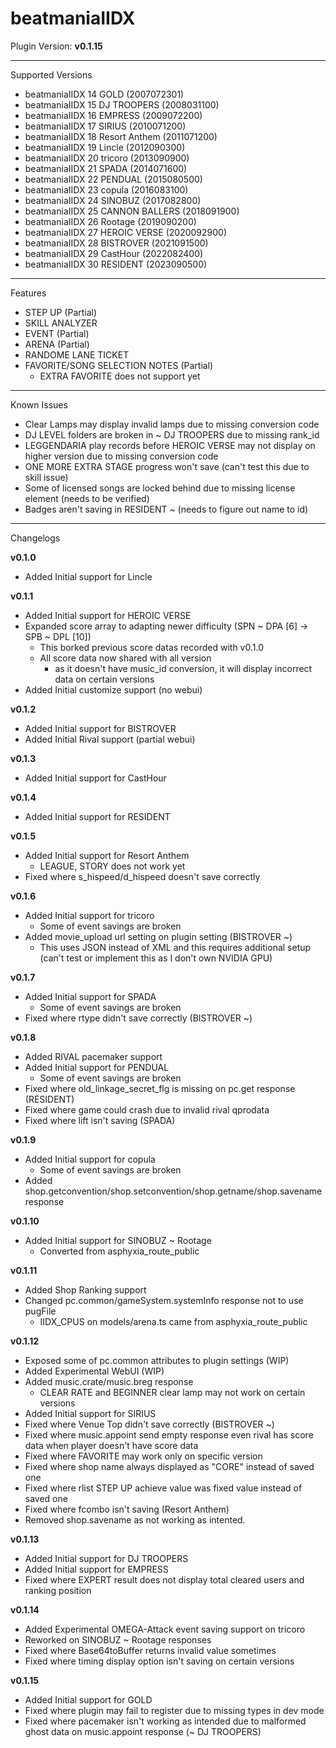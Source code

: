 # beatmaniaIIDX

Plugin Version: **v0.1.15**

---

Supported Versions
  - beatmaniaIIDX 14 GOLD (2007072301)
  - beatmaniaIIDX 15 DJ TROOPERS (2008031100)
  - beatmaniaIIDX 16 EMPRESS (2009072200)
  - beatmaniaIIDX 17 SIRIUS (2010071200)
  - beatmaniaIIDX 18 Resort Anthem (2011071200)
  - beatmaniaIIDX 19 Lincle (2012090300)
  - beatmaniaIIDX 20 tricoro (2013090900)
  - beatmaniaIIDX 21 SPADA (2014071600)
  - beatmaniaIIDX 22 PENDUAL (2015080500)
  - beatmaniaIIDX 23 copula (2016083100)
  - beatmaniaIIDX 24 SINOBUZ (2017082800)
  - beatmaniaIIDX 25 CANNON BALLERS (2018091900)
  - beatmaniaIIDX 26 Rootage (2019090200)
  - beatmaniaIIDX 27 HEROIC VERSE (2020092900)
  - beatmaniaIIDX 28 BISTROVER (2021091500)
  - beatmaniaIIDX 29 CastHour (2022082400)
  - beatmaniaIIDX 30 RESIDENT (2023090500)

---

Features
  - STEP UP (Partial)
  - SKILL ANALYZER
  - EVENT (Partial)
  - ARENA (Partial)
  - RANDOME LANE TICKET
  - FAVORITE/SONG SELECTION NOTES (Partial)
    - EXTRA FAVORITE does not support yet

---

Known Issues
  - Clear Lamps may display invalid lamps due to missing conversion code
  - DJ LEVEL folders are broken in ~ DJ TROOPERS due to missing rank\_id
  - LEGGENDARIA play records before HEROIC VERSE may not display on higher version due to missing conversion code
  - ONE MORE EXTRA STAGE progress won't save (can't test this due to skill issue)
  - Some of licensed songs are locked behind due to missing license element (needs to be verified)
  - Badges aren't saving in RESIDENT ~ (needs to figure out name to id)

---

Changelogs

**v0.1.0**
  - Added Initial support for Lincle

**v0.1.1**
  - Added Initial support for HEROIC VERSE
  - Expanded score array to adapting newer difficulty (SPN ~ DPA [6] -> SPB ~ DPL [10])
    - This borked previous score datas recorded with v0.1.0
    - All score data now shared with all version
      - as it doesn't have music\_id conversion, it will display incorrect data on certain versions
  - Added Initial customize support (no webui)

**v0.1.2**
  - Added Initial support for BISTROVER
  - Added Initial Rival support (partial webui)

**v0.1.3**
  - Added Initial support for CastHour

**v0.1.4**
  - Added Initial support for RESIDENT

**v0.1.5**
  - Added Initial support for Resort Anthem
    -  LEAGUE, STORY does not work yet
  - Fixed where s\_hispeed/d\_hispeed doesn't save correctly
 
**v0.1.6**
  - Added Initial support for tricoro
    - Some of event savings are broken
  - Added movie\_upload url setting on plugin setting (BISTROVER ~)
    - This uses JSON instead of XML and this requires additional setup (can't test or implement this as I don't own NVIDIA GPU)

**v0.1.7**
  - Added Initial support for SPADA
    - Some of event savings are broken
  - Fixed where rtype didn't save correctly (BISTROVER ~)

**v0.1.8**
  - Added RIVAL pacemaker support
  - Added Initial support for PENDUAL
    - Some of event savings are broken
  - Fixed where old\_linkage\_secret\_flg is missing on pc.get response (RESIDENT)
  - Fixed where game could crash due to invalid rival qprodata
  - Fixed where lift isn't saving (SPADA)

**v0.1.9**
  - Added Initial support for copula
    - Some of event savings are broken
  - Added shop.getconvention/shop.setconvention/shop.getname/shop.savename response

**v0.1.10**
  - Added Initial support for SINOBUZ ~ Rootage
    - Converted from asphyxia\_route\_public

**v0.1.11**
  - Added Shop Ranking support
  - Changed pc.common/gameSystem.systemInfo response not to use pugFile
    - IIDX\_CPUS on models/arena.ts came from asphyxia\_route\_public

**v0.1.12**
  - Exposed some of pc.common attributes to plugin settings (WIP)
  - Added Experimental WebUI (WIP)
  - Added music.crate/music.breg response
    - CLEAR RATE and BEGINNER clear lamp may not work on certain versions
  - Added Initial support for SIRIUS
  - Fixed where Venue Top didn't save correctly (BISTROVER ~)
  - Fixed where music.appoint send empty response even rival has score data when player doesn't have score data
  - Fixed where FAVORITE may work only on specific version
  - Fixed where shop name always displayed as "CORE" instead of saved one
  - Fixed where rlist STEP UP achieve value was fixed value instead of saved one
  - Fixed where fcombo isn't saving (Resort Anthem)
  - Removed shop.savename as not working as intented.

**v0.1.13**
  - Added Initial support for DJ TROOPERS
  - Added Initial support for EMPRESS
  - Fixed where EXPERT result does not display total cleared users and ranking position

**v0.1.14**
  - Added Experimental OMEGA-Attack event saving support on tricoro
  - Reworked on SINOBUZ ~ Rootage responses
  - Fixed where Base64toBuffer returns invalid value sometimes
  - Fixed where timing display option isn't saving on certain versions

**v0.1.15**
  - Added Initial support for GOLD
  - Fixed where plugin may fail to register due to missing types in dev mode
  - Fixed where pacemaker isn't working as intended due to malformed ghost data on music.appoint response (~ DJ TROOPERS)
